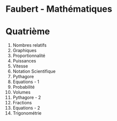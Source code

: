 # Faubert - Mathématiques

# Quatrième

1. Nombres relatifs
2. Graphiques
3. Proportionnalité
4. Puissances 
5. Vitesse 
6. Notation Scientifique
7. Pythagore
8. Equations - 1
9.  Probabilité
10. Volumes
11. Pythagore - 2
12. Fractions  
13. Equations - 2
14. Trigonométrie
